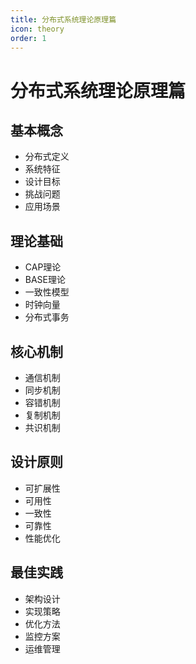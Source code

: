 ```yaml
---
title: 分布式系统理论原理篇
icon: theory
order: 1
---
```


# 分布式系统理论原理篇

## 基本概念
- 分布式定义
- 系统特征
- 设计目标
- 挑战问题
- 应用场景

## 理论基础
- CAP理论
- BASE理论
- 一致性模型
- 时钟向量
- 分布式事务

## 核心机制
- 通信机制
- 同步机制
- 容错机制
- 复制机制
- 共识机制

## 设计原则
- 可扩展性
- 可用性
- 一致性
- 可靠性
- 性能优化

## 最佳实践
- 架构设计
- 实现策略
- 优化方法
- 监控方案
- 运维管理
